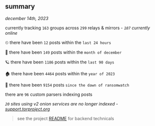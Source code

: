 
## summary
_december 14th, 2023_

currently tracking `163` groups across `299` relays & mirrors - _`107` currently online_

⏲ there have been `12` posts within the `last 24 hours`

🦈 there have been `149` posts within the `month of december`

🪐 there have been `1186` posts within the `last 90 days`

🏚 there have been `4464` posts within the `year of 2023`

🦕 there have been `9154` posts `since the dawn of ransomwatch`

there are `96` custom parsers indexing posts

_`20` sites using v2 onion services are no longer indexed - [support.torproject.org](https://support.torproject.org/onionservices/v2-deprecation/)_

> see the project [README](https://github.com/joshhighet/ransomwatch#ransomwatch--) for backend technicals
